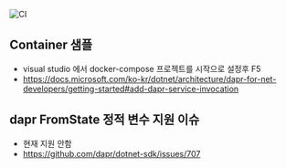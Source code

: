 ![CI](../../workflows/CI/badge.svg)

## Container 샘플
* visual studio 에서 docker-compose 프로젝트를 시작으로 설정후 F5
* https://docs.microsoft.com/ko-kr/dotnet/architecture/dapr-for-net-developers/getting-started#add-dapr-service-invocation

## dapr FromState 정적 변수 지원 이슈
* 현재 지원 안함
* https://github.com/dapr/dotnet-sdk/issues/707